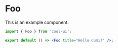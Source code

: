 # Foo

This is an example component.

```jsx
import { Foo } from 'cool-ui';

export default () => <Foo title="Hello dumi!" />;
```
